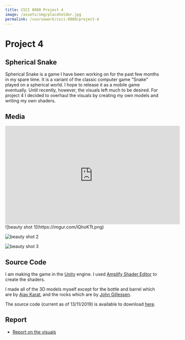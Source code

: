 ```yaml
---
title: CSCI 8980 Project 4
image: /assets/img/placeholder.jpg
permalink: /coursework/csci-8980/project-4
---
```


# Project 4

## Spherical Snake

Spherical Snake is a game I have been working on for the past few months in my spare time. It is a variant of the classic computer game "Snake" played on a spherical world. I hope to release it as a mobile game eventually. Until recently, however, the visuals left much to be desired. For project 4 I decided to overhaul the visuals by creating my own models and writing my own shaders.

## Media

<iframe width="560" height="315" src="https://www.youtube.com/embed/qCyZzmVQuRI" frameborder="0" allow="accelerometer; autoplay; encrypted-media; gyroscope; picture-in-picture" allowfullscreen></iframe>
![beauty shot 1](https://imgur.com/lQhoKTt.png)

![beauty shot 2](https://imgur.com/Afp9BcL.png)

![beauty shot 3](https://imgur.com/RQHX60J.png)

## Source Code

I am making the game in the [Unity](https://unity.com/) engine. I used [Amplify Shader Editor](http://amplify.pt/unity/amplify-shader-editor/) to create the shaders.

I made all of the 3D models myself except for the bottle and barrel which are by [Ajay Karat](http://www.procjam.com/art/devil.html), and the rocks which are by [John Gillessen](https://sketchfab.com/3d-models/peacefull-place-f755bba1783e4109b8037f4b56b56fb6).

The source code (current as of 13/11/2019) is available to download [here](https://drive.google.com/drive/folders/15e5d5eMOY7Mnlr6pb9vtDpczVOlYjQ4Q?usp=sharing).

## Report

- [Report on the visuals](/coursework/csci-8980/project-4/report)